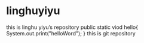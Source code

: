 # linghuyiyu
this is linghu yiyu’s repository
public static viod hello{
System.out.print("helloWord");
}
this is git repository
